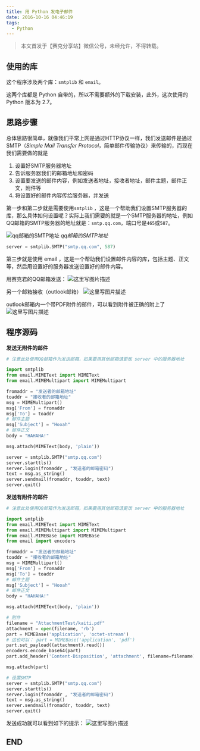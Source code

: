 ```yaml
---
title: 用 Python 发电子邮件
date: 2016-10-16 04:46:19
tags:
  - Python
---
```


> 本文首发于【赛克分享站】微信公号，未经允许，不得转载。

<!-- more -->

## 使用的库

这个程序涉及两个库：`smtplib` 和 `email`。

这两个库都是 Python 自带的，所以不需要额外的下载安装，此外，这次使用的 Python 版本为 2.7。

## 思路步骤

总体思路很简单，就像我们平常上网是通过HTTP协议一样，我们发送邮件是通过SMTP（*Simple Mail Transfer Protocol*，简单邮件传输协议）来传输的，而现在我们需要做的就是

 1. 设置好SMTP服务器地址
 2. 告诉服务器我们的邮箱地址和密码
 3. 设置要发送的邮件内容，例如发送者地址，接收者地址，邮件主题，邮件正文，附件等
 4. 将设置好的邮件内容传给服务器，并发送
 
第一步和第二步就是需要使用`smtplib` ，这是一个帮助我们设置SMTP服务器的库，那么具体如何设置呢？实际上我们需要的就是一个SMTP服务器的地址，例如QQ邮箱的SMTP服务器的地址就是：`smtp.qq.com`，端口号是`465`或`587`。

![qq邮箱的SMTP地址](http://img.blog.csdn.net/20161016163745601)
*qq邮箱的SMTP地址*

```python
server = smtplib.SMTP("smtp.qq.com", 587)
```
第三步就是使用 email ，这是一个帮助我们设置邮件内容的库，包括主题、正文等，然后用设置好的服务器发送设置好的邮件内容。

用赛克君的QQ邮箱发送：
![这里写图片描述](http://img.blog.csdn.net/20161016164127152)

另一个邮箱接收（outlook邮箱）
![这里写图片描述](http://img.blog.csdn.net/20161016164150668)

outlook邮箱内一个带PDF附件的邮件，可以看到附件被正确的附上了
![这里写图片描述](http://img.blog.csdn.net/20161016164207950)

## 程序源码

**发送无附件的邮件**

```python
# 注意此处使用QQ邮箱作为发送邮箱，如果要用其他邮箱请更改 server 中的服务器地址

import smtplib
from email.MIMEText import MIMEText
from email.MIMEMultipart import MIMEMultipart

fromaddr = "发送者的邮箱地址"
toaddr = "接收者的邮箱地址"
msg = MIMEMultipart()
msg['From'] = fromaddr
msg['To'] = toaddr
# 邮件主题
msg['Subject'] = "Hooah"
# 邮件正文
body = "HAHAHA!"

msg.attach(MIMEText(body, 'plain'))

server = smtplib.SMTP("smtp.qq.com")
server.starttls()
server.login(fromaddr , "发送者的邮箱密码")
text = msg.as_string()
server.sendmail(fromaddr, toaddr, text)
server.quit()
```

**发送有附件的邮件**

```python
# 注意此处使用QQ邮箱作为发送邮箱，如果要用其他邮箱请更改 server 中的服务器地址

import smtplib
from email.MIMEText import MIMEText
from email.MIMEMultipart import MIMEMultipart
from email.MIMEBase import MIMEBase
from email import encoders

fromaddr = "发送者的邮箱地址"
toaddr = "接收者的邮箱地址"
msg = MIMEMultipart()
msg['From'] = fromaddr
msg['To'] = toaddr
# 邮件主题
msg['Subject'] = "Hooah"
# 邮件正文
body = "HAHAHA!"

msg.attach(MIMEText(body, 'plain'))

# 附件
filename = "AttachmentTest/kaiti.pdf"
attachment = open(filename, 'rb')
part = MIMEBase('application', 'octet-stream')
# 这也可以： part = MIMEBase('application', 'pdf')
part.set_payload((attachment).read())
encoders.encode_base64(part)
part.add_header('Content-Disposition', 'attachment', filename=filename)

msg.attach(part)

# 设置SMTP
server = smtplib.SMTP("smtp.qq.com")
server.starttls()
server.login(fromaddr , "发送者的邮箱密码")
text = msg.as_string()
server.sendmail(fromaddr, toaddr, text)
server.quit()
```

发送成功就可以看到如下的提示：
![这里写图片描述](http://img.blog.csdn.net/20161016164358062)

## END